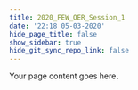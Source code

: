 ```yaml
---
title: 2020_FEW_OER_Session_1
date: '22:18 05-03-2020'
hide_page_title: false
show_sidebar: true
hide_git_sync_repo_link: false
---
```


Your page content goes here.